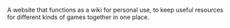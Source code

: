 A website that functions as a wiki for personal use, to keep useful resources for different kinds of games together in one place.